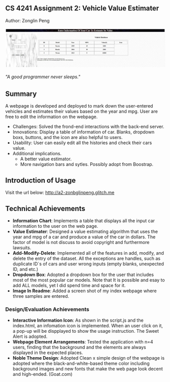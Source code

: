 ## CS 4241 Assignment 2: Vehicle Value Estimater
Author: Zonglin Peng

![](ScreenCap.JPG)
###### "A good programmer never sleeps."

## Summary
A webpage is developed and deployed to mark down the user-entered vehicles and estimates their values based on the year and mpg. User are free to edit the information on the webpage.

- Challenges: Solved the frond-end interactions with the back-end server.
- Innovations: Display a table of information of car. Blanks, dropdown boxs, buttons, and the icon are also helpful to users.
- Usability: User can easily edit all the histories and check their cars value.
- Additional implications.
    - A better value estimator.
    - More navigation bars and sytles. Possibly adopt from Boostrap.


## Introduction of Usage
Visit the url below:
http://a2-zonbglinpeng.glitch.me

## Technical Achievements
- **Information Chart**: Implements a table that displays all the input car information to the user on the web page.
- **Value Estimater**: Designed a value estimating algorithm that uses the year and mpg of a car and produce a value of the car in dollars. The factor of model is not discuss to avoid copyright and furthermore lawsuits.
- **Add-Modify-Delete**: Implemented all of the features in add, modify, and delete the entry of the dataset. All the exceptions are handles, such as duplicate ID`s of cars and user wrong inputs (empty blanks, unexpected ID, and etc.)
- **Dropdown Box**: Adopted a dropdown box for the user that includes most of the most popular car models. Note that It is possible and esay to add ALL models, yet I did spend time and space for it.
- **Image In Readme**: Added a screen shot of my index webpage where three samples are entered.

### Design/Evaluation Achievements
- **Interactive Information Icon**: As shown in the script.js and the index.html, an infomation icon is implemented. When an user click on it, a pop-up will be dispplayed to show the usage instruction. The Sweet Alert is adopted.
- **Webpage Element Arrangements**: Tested the application with n=4 users, finding that the background and the elements are always displayed in the expected places.
- **Noble Theme Design**: Adopted Clean x simple design of the webpage is adopted where the black-and-white-based theme color including background images and new fonts that make the web page look decent and high-ended. (Goat.com)
